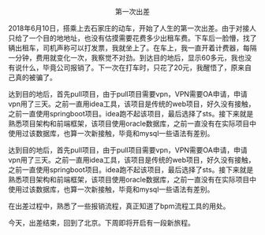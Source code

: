 <p align="center">第一次出差</p>
2018年6月10日，搭乘上去石家庄的动车，开始了人生的第一次出差。由于对接人只给了一个目的地地址，也没有估摸需要花费多少出租车费。下车后一脸懵，找了辆出租车，司机声称可以打发票，我就坐上了。在车上，我一直开着计费器，每隔一分钟，费用就变化一次，我察觉不对劲。到达目的地后，显示60多元，我也没有说什么，毕竟公司报销了。下一次在打车时，只花了20元，我醒悟了，原来自己真的被骗了。   

达到目的地后，首先pull项目，由于pull项目需要vpn，VPN需要OA申请，申请vpn用了三天。之前一直用idea工具，该项目是传统的web项目，好久没有接触，之前一直使用springboot项目。idea跑不起该项目，最后选择了sts。接下来就是熟悉项目架构和前端框架，该项目使用oracle数据库，之前一直没有在实际项目中使用过该数据库，也算一次新接触，毕竟和mysql一些语法有差别。   
   
达到目的地后，首先pull项目，由于pull项目需要vpn，VPN需要OA申请，申请vpn用了三天。之前一直用idea工具，该项目是传统的web项目，好久没有接触，之前一直使用springboot项目。idea跑不起该项目，最后选择了sts。接下来就是熟悉项目架构和前端框架，该项目使用oracle数据库，之前一直没有在实际项目中使用过该数据库，也算一次新接触，毕竟和mysql一些语法有差别。  

在出差过程中，熟悉了一些报销流程，真正知道了bpm流程工具的用处。  

今天，出差结束，回到了北京。下周即将开启有一段新旅程。
